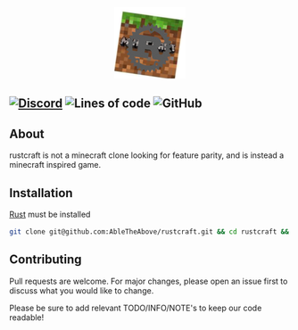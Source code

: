 <p align="center">
  <img src="branding/JokeLogo.png" alt="A Joke logo for rustcraft"/>
</p>

[![Discord](https://img.shields.io/discord/819644003766894606.svg?label=&logo=discord&logoColor=ffffff&color=7389D8&labelColor=6A7EC2)](https://discord.gg/kJR97sc6AT)
![Lines of code](https://img.shields.io/tokei/lines/github/abletheabove/rustcraft)
![GitHub](https://img.shields.io/github/license/abletheabove/rustcraft)
---


## About
rustcraft is not a minecraft clone looking for feature parity, and is instead a minecraft inspired game.

## Installation
[Rust](https://rust-lang.org) must be installed
```bash
git clone git@github.com:AbleTheAbove/rustcraft.git && cd rustcraft && cargo run --release
```

## Contributing
Pull requests are welcome. For major changes, please open an issue first to discuss what you would like to change.

Please be sure to add relevant TODO/INFO/NOTE's to keep our code readable!
